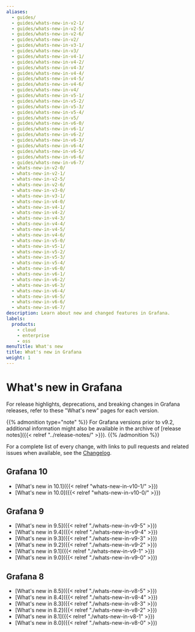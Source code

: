 ```yaml
---
aliases:
  - guides/
  - guides/whats-new-in-v2-1/
  - guides/whats-new-in-v2-5/
  - guides/whats-new-in-v2-6/
  - guides/whats-new-in-v2/
  - guides/whats-new-in-v3-1/
  - guides/whats-new-in-v3/
  - guides/whats-new-in-v4-1/
  - guides/whats-new-in-v4-2/
  - guides/whats-new-in-v4-3/
  - guides/whats-new-in-v4-4/
  - guides/whats-new-in-v4-5/
  - guides/whats-new-in-v4-6/
  - guides/whats-new-in-v4/
  - guides/whats-new-in-v5-1/
  - guides/whats-new-in-v5-2/
  - guides/whats-new-in-v5-3/
  - guides/whats-new-in-v5-4/
  - guides/whats-new-in-v5/
  - guides/whats-new-in-v6-0/
  - guides/whats-new-in-v6-1/
  - guides/whats-new-in-v6-2/
  - guides/whats-new-in-v6-3/
  - guides/whats-new-in-v6-4/
  - guides/whats-new-in-v6-5/
  - guides/whats-new-in-v6-6/
  - guides/whats-new-in-v6-7/
  - whats-new-in-v2-0/
  - whats-new-in-v2-1/
  - whats-new-in-v2-5/
  - whats-new-in-v2-6/
  - whats-new-in-v3-0/
  - whats-new-in-v3-1/
  - whats-new-in-v4-0/
  - whats-new-in-v4-1/
  - whats-new-in-v4-2/
  - whats-new-in-v4-3/
  - whats-new-in-v4-4/
  - whats-new-in-v4-5/
  - whats-new-in-v4-6/
  - whats-new-in-v5-0/
  - whats-new-in-v5-1/
  - whats-new-in-v5-2/
  - whats-new-in-v5-3/
  - whats-new-in-v5-4/
  - whats-new-in-v6-0/
  - whats-new-in-v6-1/
  - whats-new-in-v6-2/
  - whats-new-in-v6-3/
  - whats-new-in-v6-4/
  - whats-new-in-v6-5/
  - whats-new-in-v6-6/
  - whats-new-in-v6-7/
description: Learn about new and changed features in Grafana.
labels:
  products:
    - cloud
    - enterprise
    - oss
menuTitle: What's new
title: What's new in Grafana
weight: 1
---
```


# What's new in Grafana

For release highlights, deprecations, and breaking changes in Grafana releases, refer to these "What's new" pages for each version.

{{% admonition type="note" %}}
For Grafana versions prior to v9.2, additional information might also be available in the archive of [release notes]({{< relref "../release-notes/" >}}).
{{% /admonition %}}

For a complete list of every change, with links to pull requests and related issues when available, see the [Changelog](https://github.com/grafana/grafana/blob/main/CHANGELOG.md).

## Grafana 10

- [What's new in 10.1]({{< relref "whats-new-in-v10-1/" >}})
- [What's new in 10.0]({{< relref "whats-new-in-v10-0/" >}})

## Grafana 9

- [What's new in 9.5]({{< relref "./whats-new-in-v9-5" >}})
- [What's new in 9.4]({{< relref "./whats-new-in-v9-4" >}})
- [What's new in 9.3]({{< relref "./whats-new-in-v9-3" >}})
- [What's new in 9.2]({{< relref "./whats-new-in-v9-2" >}})
- [What's new in 9.1]({{< relref "./whats-new-in-v9-1" >}})
- [What's new in 9.0]({{< relref "./whats-new-in-v9-0" >}})

## Grafana 8

- [What's new in 8.5]({{< relref "./whats-new-in-v8-5" >}})
- [What's new in 8.4]({{< relref "./whats-new-in-v8-4" >}})
- [What's new in 8.3]({{< relref "./whats-new-in-v8-3" >}})
- [What's new in 8.2]({{< relref "./whats-new-in-v8-2" >}})
- [What's new in 8.1]({{< relref "./whats-new-in-v8-1" >}})
- [What's new in 8.0]({{< relref "./whats-new-in-v8-0" >}})
